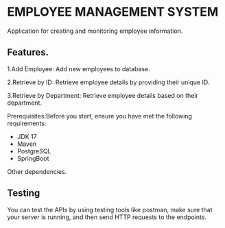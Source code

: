 # EMPLOYEE MANAGEMENT SYSTEM

Application for creating and monitoring employee information.

## Features.

1.Add Employee: Add new employees to database.

2.Retrieve by ID: Retrieve employee details by providing their unique ID.

3.Retrieve by Department: Retrieve employee details based on their department.

Prerequisites:Before you start, ensure you have met the following requirements:

* JDK 17
* Maven
* PostgreSQL
* SpringBoot

Other dependencies.

## Testing

You can test the APIs by using testing tools like postman, make sure that your server is running, and then send HTTP
requests to the endpoints.



    
